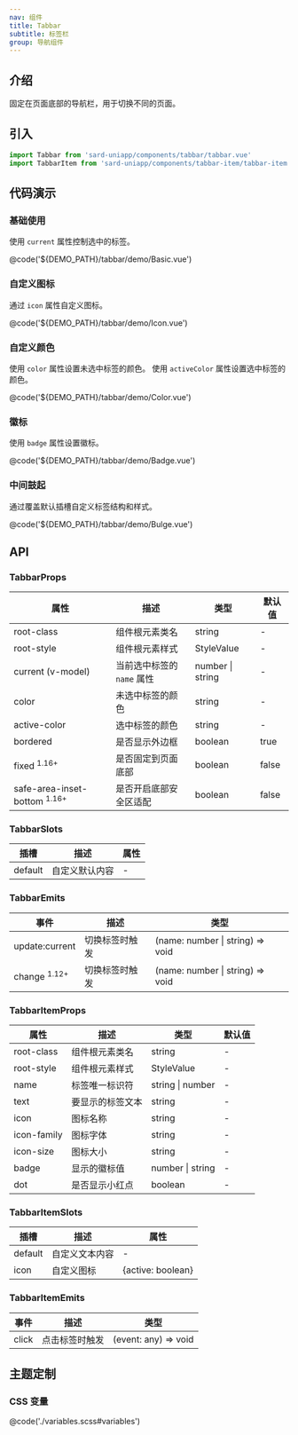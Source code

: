 ```yaml
---
nav: 组件
title: Tabbar
subtitle: 标签栏
group: 导航组件
---
```


## 介绍

固定在页面底部的导航栏，用于切换不同的页面。

## 引入

```ts
import Tabbar from 'sard-uniapp/components/tabbar/tabbar.vue'
import TabbarItem from 'sard-uniapp/components/tabbar-item/tabbar-item.vue'
```

## 代码演示

### 基础使用

使用 `current` 属性控制选中的标签。

@code('${DEMO_PATH}/tabbar/demo/Basic.vue')

### 自定义图标

通过 `icon` 属性自定义图标。

@code('${DEMO_PATH}/tabbar/demo/Icon.vue')

### 自定义颜色

使用 `color` 属性设置未选中标签的颜色。
使用 `activeColor` 属性设置选中标签的颜色。

@code('${DEMO_PATH}/tabbar/demo/Color.vue')

### 徽标

使用 `badge` 属性设置徽标。

@code('${DEMO_PATH}/tabbar/demo/Badge.vue')

### 中间鼓起

通过覆盖默认插槽自定义标签结构和样式。

@code('${DEMO_PATH}/tabbar/demo/Bulge.vue')

## API

### TabbarProps

| 属性                                    | 描述                       | 类型             | 默认值 |
| --------------------------------------- | -------------------------- | ---------------- | ------ |
| root-class                              | 组件根元素类名             | string           | -      |
| root-style                              | 组件根元素样式             | StyleValue       | -      |
| current (v-model)                       | 当前选中标签的 `name` 属性 | number \| string | -      |
| color                                   | 未选中标签的颜色           | string           | -      |
| active-color                            | 选中标签的颜色             | string           | -      |
| bordered                                | 是否显示外边框             | boolean          | true   |
| fixed <sup>1.16+</sup>                  | 是否固定到页面底部         | boolean          | false  |
| safe-area-inset-bottom <sup>1.16+</sup> | 是否开启底部安全区适配     | boolean          | false  |

### TabbarSlots

| 插槽    | 描述           | 属性 |
| ------- | -------------- | ---- |
| default | 自定义默认内容 | -    |

### TabbarEmits

| 事件                    | 描述           | 类型                             |
| ----------------------- | -------------- | -------------------------------- |
| update:current          | 切换标签时触发 | (name: number \| string) => void |
| change <sup>1.12+</sup> | 切换标签时触发 | (name: number \| string) => void |

### TabbarItemProps

| 属性        | 描述             | 类型             | 默认值 |
| ----------- | ---------------- | ---------------- | ------ |
| root-class  | 组件根元素类名   | string           | -      |
| root-style  | 组件根元素样式   | StyleValue       | -      |
| name        | 标签唯一标识符   | string \| number | -      |
| text        | 要显示的标签文本 | string           | -      |
| icon        | 图标名称         | string           | -      |
| icon-family | 图标字体         | string           | -      |
| icon-size   | 图标大小         | string           | -      |
| badge       | 显示的徽标值     | number \| string | -      |
| dot         | 是否显示小红点   | boolean          | -      |

### TabbarItemSlots

| 插槽    | 描述           | 属性              |
| ------- | -------------- | ----------------- |
| default | 自定义文本内容 | -                 |
| icon    | 自定义图标     | {active: boolean} |

### TabbarItemEmits

| 事件  | 描述           | 类型                 |
| ----- | -------------- | -------------------- |
| click | 点击标签时触发 | (event: any) => void |

## 主题定制

### CSS 变量

@code('./variables.scss#variables')
